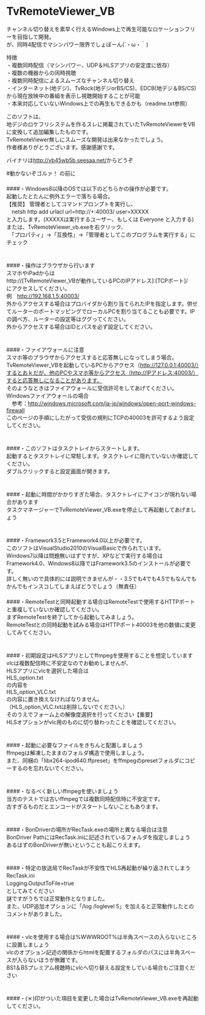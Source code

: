 TvRemoteViewer_VB
=================
チャンネル切り替えを素早く行えるWindows上で再生可能なロケーションフリーを目指して開発。  
が、同時4配信でマシンパワー限界でしょぼーん(´・ω・｀)  

特徴  
・複数同時配信（マシンパワー、UDP＆HLSアプリの安定度に依存）  
・複数の機器からの同時視聴  
・複数同時配信によるスムーズなチャンネル切り替え  
・インターネット(地デジ)、TvRock(地デジorBS/CS)、EDCB(地デジ＆BS/CS)から現在放映中の番組を表示し視聴開始することが可能  
・本来対応していないWindows上での再生もできるかも（readme.txt参照）  

このソフトは、  
地デジのロケフリシステムを作るスレに掲載されていたTvRemoteViewerをVBに変換して追加編集したものです。  
TvRemoteViewer無しにスムーズな開発は出来なかったでしょう。  
作者様ありがとうございます。感謝感謝です。  

バイナリは<http://vb45wb5b.seesaa.net/>からどうぞ

#動かないぞゴルァ！ の前に  
　  
####・Windows8以降のOSでは以下のどちらかの操作が必要です。  
起動したとたんに例外エラーで落ちる場合。  
【推奨】 管理者としてコマンドプロンプトを実行し、  
　netsh http add urlacl url=http://+:40003/ user=XXXXX  
と入力します。(XXXXXは実行するユーザー、もしくは Everyone と入力する)  
または、TvRemoteViewer_vb.exeを右クリック、  
　「プロパティ」→「互換性」→「管理者としてこのプログラムを実行する」にチェック  
　  
　  
####・操作はブラウザから行います  
スマホやiPadからは  
http://[TvRemoteViewer_VBが動作しているPCのIPアドレス]:[TCPポート]/  
にアクセスしてください。  
例　http://192.168.1.5:40003/  
外からアクセスする場合はプロバイダから割り当てられたIPを指定します。併せてルーターのポートマッピングでローカルPCを割り当てることも必要です。IPの調べ方、ルーターの設定等はググってください。  
外からアクセスする場合はIDとパスを必ず設定してください。  
　  
　  
####・ファイアウォールに注意  
スマホ等のブラウザからアクセスすると応答無しになってしまう場合。  
TvRemoteViewer_VBを起動しているPCからアクセス（http://127.0.0.1:40003/）するとおｋだが、他のPCやスマホ等からアクセス（http://IPアドレス:40003/）すると応答無しになることがあります。  
そのようなときはファイアウォールに受信許可をしてあげてください。  
Windowsファイアウォールの場合  
　参考：<http://windows.microsoft.com/ja-jp/windows/open-port-windows-firewall>  
このページの手順にしたがって受信の規則にTCPの40003を許可するよう設定してください。  
　  
　  
####・このソフトはタスクトレイからスタートします。  
起動するとタスクトレイに常駐します。タスクトレイに隠れていないか確認してください。  
ダブルクリックすると設定画面が開きます。  
　  
　  
####・起動に時間がかかりすぎた場合、タスクトレイにアイコンが現れない場合があります  
タスクマネージャーでTvRemoteViewer_VB.exeを停止して再起動してあげましょう  
　  
　  
####・Framework3.5とFramework4.0以上が必要です。  
このソフトはVisualStudio2010のVisualBasicで作られています。  
Windows7以降は問題無いはずですが、XPなどで実行する場合はFramework4.0、Windows8以降ではFramework3.5のインストールが必要です。  
詳しく無いので具体的には説明できませんが・・3.5でも4でも4.5でもなんでもかんでもインスコしてしまえばどうでしょう（無責任） 　  
　  
####・RemoteTestと同時起動する場合はRemoteTestで使用するHTTPポートと重複していないか確認してください。  
まずRemoteTestを終了してから起動してみましょう。  
RemoteTestとの同時起動を試みる場合はHTTPポート40003を他の数値に変更してみてください。  
　  
　  
####・初期設定はHLSアプリとしてffmpegを使用することを想定しています  
vlcは複数配信時に不安定なのでお勧めしませんが、  
HLSアプリにvlcを選択した場合は  
HLS_option.txt  
の内容を  
HLS_option_VLC.txt  
の内容に置き換えなければなりません。  
（HLS_option_VLC.txtは削除しないでください。）  
そのうえでフォーム上の解像度選択を行ってください【重要】  
HLSオプションがvlc用のものに切り替わったことを確認してください。  
　  
　  
####・起動に必要なファイルをきちんと配置しましょう  
ffmpegは解凍したままのフォルダ構造で使用しましょう。  
また、同梱の「libx264-ipod640.ffpreset」をffmpegのpresetフォルダにコピーするのを忘れないでください。  
　  
　  
####・なるべく新しいffmpegを使いましょう  
当方のテストでは古いffmpegでは複数同時配信時に不安定です。  
古すぎるものだとエンコードがスタートしないこともあります。  
　  
　  
####・BonDriverの場所がRecTask.exeの場所と異なる場合は注意  
BonDriver PathにはRecTask.iniに記述されているフォルダを指定しましょう  
あるはずのBonDriverが無いということも起こりえます。  
　  
　  
####・特定の放送局でRecTaskが不安性でHLS再起動が繰り返されてしまう  
RecTask.ini　  
Logging.OutputToFile=true　  
としてみてください　  
謎ですがうちでは正常動作となりました。　  
また、UDP追加オプションに「/log /loglevel 5」を加えると正常動作したとのコメントがありました。　  
　  
　  
####・vlcを使用する場合は%WWWROOT%は半角スペースの入らないところに設置しましょう  
vlcのオプション記述の関係からhtmlを配置するフォルダのパスには半角スペースが入らないほうが無難です。  
BS1＆BSプレミアム視聴時にvlcへ切り替える設定をしている場合もご注意ください  
　  
　  
####・(＊)印がついた項目を変更した場合はTvRemoteViewer_VB.exeを再起動してください。  
　  
　  
